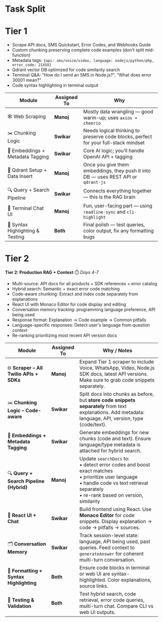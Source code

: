 # Task Split

# Tier 1

- Scrape API docs, SMS Quickstart, Error Codes, and Webhooks Guide
- Custom chunking preserving complete code examples (don't split mid-function)
- Metadata tags: `{api: sms/voice/video, language: nodejs/python/php, error_code: 21XXX}`
- Qdrant vector DB optimized for code similarity search
- Terminal Q&A: "How do I send an SMS in Node.js?", "What does error 30001 mean?"
- Code syntax highlighting in terminal output

| Module                           | Assigned To | Why                                                                                 |
| -------------------------------- | ----------- | ----------------------------------------------------------------------------------- |
| 🕸️ Web Scraping                  | **Manoj**   | Mostly data wrangling — good warm-up; uses `axios + cheerio`                        |
| ✂️ Chunking Logic                | **Swikar**  | Needs logical thinking to preserve code blocks, perfect for your full-stack mindset |
| 🧠 Embeddings + Metadata Tagging | **Swikar**  | Core AI logic; you’ll handle OpenAI API + tagging                                   |
| 🧱 Qdrant Setup + Data Insert    | **Manoj**   | Once you give them embeddings, they push it into DB — uses REST API or `qdrant-js`  |
| 🔍 Query + Search Pipeline       | **Swikar**  | Connects everything together — this is the RAG brain                                |
| 💬 Terminal Chat UI              | **Manoj**   | Fun, user-facing part — using `readline-sync` and `cli-highlight`                   |
| 🌈 Syntax Highlighting & Testing | **Both**    | Final polish — test queries, color output, fix any formatting bugs                  |

# Tier 2

**Tier 2: Production RAG + Context** ⏱️ _Days 4-7_

- Multi-source: API docs for all products + SDK references + error catalog
- Hybrid search: Semantic + exact error code matching
- Code-aware chunking: Extract and index code separately from explanations
- React UI with Monaco Editor for code display and editing
- Conversation memory tracking: programming language preference, API being used
- Response format: Explanation → Code example → Common pitfalls
- Language-specific responses: Detect user's language from question context
- Re-ranking prioritizing most recent API version docs

| Module                                  | Assigned To | Why / Notes                                                                                                                                                                                    |
| --------------------------------------- | ----------- | ---------------------------------------------------------------------------------------------------------------------------------------------------------------------------------------------- |
| 🌐 **Scraper – All Twilio APIs + SDKs** | **Manoj**   | Expand Tier 1 scraper to include Voice, WhatsApp, Video, Node.js SDK docs, latest API versions. Make sure to grab code snippets separately.                                                    |
| ✂️ **Chunking Logic – Code-aware**      | **Swikar**  | Split docs into chunks as before, but **store code snippets separately** from text explanations. Add metadata: language, API, version, type (code/text).                                       |
| 🧠 **Embeddings + Metadata Tagging**    | **Swikar**  | Generate embeddings for new chunks (code and text). Ensure language/type metadata is attached for hybrid search.                                                                               |
| 🔍 **Query + Search Pipeline (Hybrid)** | **Manoj**   | Update `searchDocs` to: <br>• detect error codes and boost exact matches<br>• prioritize user language<br>• handle code vs text retrieval separately<br>• re-rank based on version, similarity |
| 💬 **React UI + Chat**                  | **Swikar**  | Build frontend using React. Use **Monaco Editor** for code snippets. Display explanation → code → pitfalls → sources.                                                                          |
| 🗂️ **Conversation Memory**              | **Swikar**  | Track session-level state: language, API being used, past queries. Feed context to `generateAnswer` for coherent multi-turn conversation.                                                      |
| 🎨 **Formatting + Syntax Highlighting** | **Both**    | Ensure code blocks in terminal or web UI are syntax-highlighted. Color explanations, source links.                                                                                             |
| 🧪 **Testing & Validation**             | **Both**    | Test hybrid search, code retrieval, error code queries, multi-turn chat. Compare CLI vs web UI outputs.                                                                                        |
